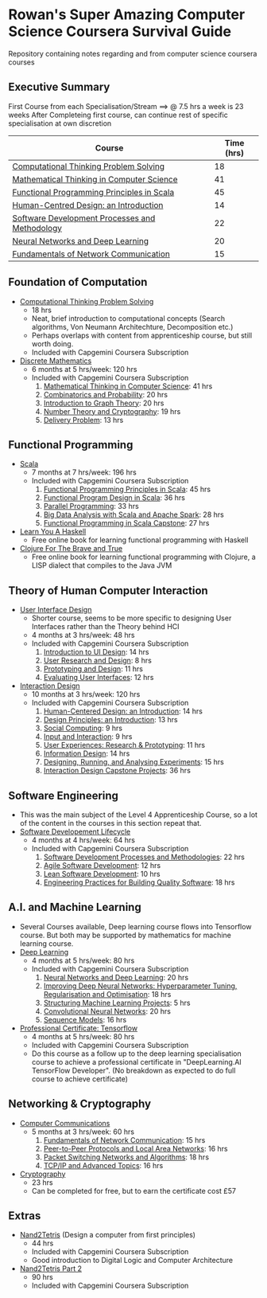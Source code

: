 # Rowan's Super Amazing Computer Science Coursera Survival Guide
Repository containing notes regarding and from computer science coursera courses

## Executive Summary
First Course from each Specialisation/Stream ==> @ 7.5 hrs a week is 23 weeks
After Completeing first course, can continue rest of specific specialisation at own discretion

| Course | Time (hrs) |
|---|---|
| [Computational Thinking Problem Solving](https://www.coursera.org/learn/computational-thinking-problem-solving)| 18 |
| [Mathematical Thinking in Computer Science](https://www.coursera.org/learn/what-is-a-proof?specialization=discrete-mathematics) | 41 |
| [Functional Programming Principles in Scala](https://www.coursera.org/learn/progfun1?specialization=scala) | 45 |
| [Human-Centred Design: an Introduction](https://www.coursera.org/learn/human-computer-interaction?specialization=interaction-design) | 14 |
| [Software Development Processes and Methodology](https://www.coursera.org/learn/software-processes?specialization=software-development-lifecycle) | 22 |
| [Neural Networks and Deep Learning](https://www.coursera.org/learn/neural-networks-deep-learning?specialization=deep-learning) | 20 |
| [Fundamentals of Network Communication](https://www.coursera.org/learn/fundamentals-network-communications?specialization=computer-communications) | 15 |


## Foundation of Computation
- [Computational Thinking Problem Solving](https://www.coursera.org/learn/computational-thinking-problem-solving)
  - 18 hrs
  - Neat, brief introduction to computational concepts \(Search algorithms, Von Neumann Architechture, Decomposition etc.\)
  - Perhaps overlaps with content from apprenticeship course, but still worth doing.
  - Included with Capgemini Coursera Subscription
- [Discrete Mathematics](https://www.coursera.org/specializations/discrete-mathematics)
  - 6 months at 5 hrs/week: 120 hrs
  - Included with Capgemini Coursera Subscription
    1. [Mathematical Thinking in Computer Science](https://www.coursera.org/learn/what-is-a-proof?specialization=discrete-mathematics): 41 hrs
    2. [Combinatorics and Probability](https://www.coursera.org/learn/combinatorics?specialization=discrete-mathematics): 20 hrs
    3. [Introduction to Graph Theory](https://www.coursera.org/learn/graphs?specialization=discrete-mathematics): 20 hrs
    4. [Number Theory and Cryptography](https://www.coursera.org/learn/number-theory-cryptography?specialization=discrete-mathematics): 19 hrs
    5. [Delivery Problem](https://www.coursera.org/learn/delivery-problem?specialization=discrete-mathematics): 13 hrs

## Functional Programming
- [Scala](https://www.coursera.org/specializations/scala)
  - 7 months at 7 hrs/week: 196 hrs
  - Included with Capgemini Coursera Subscription
    1. [Functional Programming Principles in Scala](https://www.coursera.org/learn/progfun1?specialization=scala): 45 hrs
    2. [Functional Program Design in Scala](https://www.coursera.org/learn/progfun2?specialization=scala): 36 hrs
    3. [Parallel Programming](https://www.coursera.org/learn/parprog1?specialization=scala): 33 hrs
    4. [Big Data Analysis with Scala and Apache Spark](https://www.coursera.org/learn/scala-spark-big-data?specialization=scala): 28 hrs
    5. [Functional Programming in Scala Capstone](https://www.coursera.org/learn/scala-capstone?specialization=scala): 27 hrs
- [Learn You A Haskell](http://learnyouahaskell.com/chapters)
  - Free online book for learning functional programming with Haskell
- [Clojure For The Brave and True](https://www.braveclojure.com/foreword/)
  - Free online book for learning functional programming with Clojure, a LISP dialect that compiles to the Java JVM

## Theory of Human Computer Interaction
- [User Interface Design](https://www.coursera.org/specializations/user-interface-design)
  - Shorter course, seems to be more specific to designing User Interfaces rather than the Theory behind HCI
  - 4 months at 3 hrs/week: 48 hrs
  - Included with Capgemini Coursera Subscription
    1. [Introduction to UI Design](https://www.coursera.org/learn/ui-design?specialization=user-interface-design): 14 hrs
    2. [User Research and Design](https://www.coursera.org/learn/design-research?specialization=user-interface-design): 8 hrs
    3. [Prototyping and Design](https://www.coursera.org/learn/prototyping-design?specialization=user-interface-design): 11 hrs
    4. [Evaluating User Interfaces](https://www.coursera.org/learn/ui-testing?specialization=user-interface-design): 12 hrs
- [Interaction Design](https://www.coursera.org/specializations/interaction-design)
  - 10 months at 3 hrs/week: 120 hrs
  - Included with Capgemini Coursera Subscription
    1. [Human-Centered Design: an Introduction](https://www.coursera.org/learn/human-computer-interaction?specialization=interaction-design): 14 hrs
    2. [Design Principles: an Introduction](https://www.coursera.org/learn/design-principles?specialization=interaction-design): 13 hrs
    3. [Social Computing](https://www.coursera.org/learn/social-computing?specialization=interaction-design): 9 hrs
    4. [Input and Interaction](https://www.coursera.org/learn/interaction-techniques?specialization=interaction-design): 9 hrs
    5. [User Experiences: Research & Prototyping](https://www.coursera.org/learn/user-research?specialization=interaction-design): 11 hrs
    6. [Information Design](https://www.coursera.org/learn/infodesign?specialization=interaction-design): 14 hrs
    7. [Designing, Running, and Analysing Experiments](https://www.coursera.org/learn/designexperiments?specialization=interaction-design): 15 hrs
    8. [Interaction Design Capstone Projects](https://www.coursera.org/learn/interaction-design-capstone?specialization=interaction-design): 36 hrs

## Software Engineering
- This was the main subject of the Level 4 Apprenticeship Course, so a lot of the content in the courses in this section repeat that.
- [Software Developement Lifecycle](https://www.coursera.org/specializations/software-development-lifecycle)
  - 4 months at 4 hrs/week: 64 hrs
  - Included with Capgemini Coursera Subscription
    1. [Software Development Processes and Methodologies](https://www.coursera.org/learn/software-processes?specialization=software-development-lifecycle): 22 hrs
    2. [Agile Software Development](https://www.coursera.org/learn/agile-software-development?specialization=software-development-lifecycle): 12 hrs
    3. [Lean Software Development](https://www.coursera.org/learn/lean-software-development?specialization=software-development-lifecycle): 10 hrs
    4. [Engineering Practices for Building Quality Software](https://www.coursera.org/learn/engineering-practices-secure-software-quality?specialization=software-development-lifecycle): 18 hrs

## A.I. and Machine Learning
- Several Courses available, Deep learning course flows into Tensorflow course. But both may be supported by mathematics for machine learning course.
- [Deep Learning](https://www.coursera.org/specializations/deep-learning)
  - 4 months at 5 hrs/week: 80 hrs
  - Included with Capgemini Coursera Subscription
    1. [Neural Networks and Deep Learning](https://www.coursera.org/learn/neural-networks-deep-learning?specialization=deep-learning): 20 hrs
    2. [Improving Deep Neural Networks: Hyperparameter Tuning, Regularisation and Optimisation](https://www.coursera.org/learn/deep-neural-network?specialization=deep-learning): 18 hrs
    3. [Structuring Machine Learning Projects](https://www.coursera.org/learn/machine-learning-projects?specialization=deep-learning): 5 hrs
    4. [Convolutional Neural Networks](https://www.coursera.org/learn/convolutional-neural-networks?specialization=deep-learning): 20 hrs
    5. [Sequence Models](https://www.coursera.org/learn/nlp-sequence-models?specialization=deep-learning): 16 hrs
- [Professional Certificate: Tensorflow](https://www.coursera.org/professional-certificates/tensorflow-in-practice)
  - 4 months at 5 hrs/week: 80 hrs
  - Included with Capgemini Coursera Subscription
  - Do this course as a follow up to the deep learning specialisation course to achieve a professional certificate in "DeepLearning.AI TensorFlow Developer". \(No breakdown as expected to do full course to achieve certificate\)

## Networking & Cryptography
- [Computer Communications](https://www.coursera.org/specializations/computer-communications)
  - 5 months at 3 hrs/week: 60 hrs
    1. [Fundamentals of Network Communication](https://www.coursera.org/learn/fundamentals-network-communications?specialization=computer-communications): 15 hrs
    2. [Peer-to-Peer Protocols and Local Area Networks](https://www.coursera.org/learn/peer-to-peer-protocols-local-area-networks?specialization=computer-communications): 16 hrs
    3. [Packet Switching Networks and Algorithms](https://www.coursera.org/learn/packet-switching-networks-algorithms?specialization=computer-communications): 18 hrs
    4. [TCP/IP and Advanced Topics](https://www.coursera.org/learn/tcp-ip-advanced?specialization=computer-communications): 16 hrs
- [Cryptography](https://www.coursera.org/learn/crypto)
  - 23 hrs
  - Can be completed for free, but to earn the certificate cost £57

## Extras
- [Nand2Tetris](https://www.coursera.org/learn/build-a-computer) \(Design a computer from first principles\)
  - 44 hrs
  - Included with Capgemini Coursera Subscription
  - Good introduction to Digital Logic and Computer Architecture
- [Nand2Tetris Part 2](https://www.coursera.org/learn/nand2tetris2)
  - 90 hrs
  - Included with Capgemini Coursera Subscription


